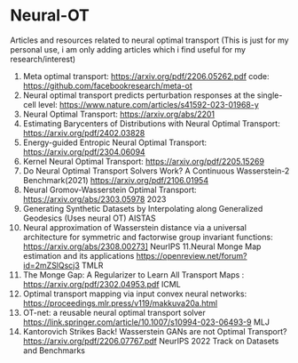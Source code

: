 # Neural-OT
Articles and resources related to neural optimal transport (This is just for my personal use, i am only adding articles which i find useful for my research/interest)

1. Meta optimal transport: https://arxiv.org/pdf/2206.05262.pdf code: https://github.com/facebookresearch/meta-ot
2. Neural optimal transport predicts perturbation responses at the single-cell level: https://www.nature.com/articles/s41592-023-01968-y
3. Neural Optimal Transport: https://arxiv.org/abs/2201
4. Estimating Barycenters of Distributions with Neural Optimal Transport: https://arxiv.org/pdf/2402.03828
5. Energy-guided Entropic Neural Optimal Transport: https://arxiv.org/pdf/2304.06094
6. Kernel Neural Optimal Transport: https://arxiv.org/pdf/2205.15269
7. Do Neural Optimal Transport Solvers Work? A Continuous Wasserstein-2 Benchmark(2021) https://arxiv.org/pdf/2106.01954
8. Neural Gromov-Wasserstein Optimal Transport: https://arxiv.org/abs/2303.05978 2023
9. Generating Synthetic Datasets by Interpolating along Generalized Geodesics (Uses neural OT) AISTAS
10. Neural approximation of Wasserstein distance via a universal architecture for symmetric and factorwise group invariant functions: https://arxiv.org/abs/2308.00273] NeurIPS
11.Neural Monge Map estimation and its applications https://openreview.net/forum?id=2mZSlQscj3 TMLR
12. The Monge Gap: A Regularizer to Learn All Transport Maps : https://arxiv.org/pdf/2302.04953.pdf ICML
13. Optimal transport mapping via input convex neural networks: https://proceedings.mlr.press/v119/makkuva20a.html
14. OT-net: a reusable neural optimal transport solver https://link.springer.com/article/10.1007/s10994-023-06493-9 MLJ 
15. Kantorovich Strikes Back! Wasserstein GANs are not Optimal Transport? https://arxiv.org/pdf/2206.07767.pdf NeurIPS 2022 Track on Datasets and Benchmarks



